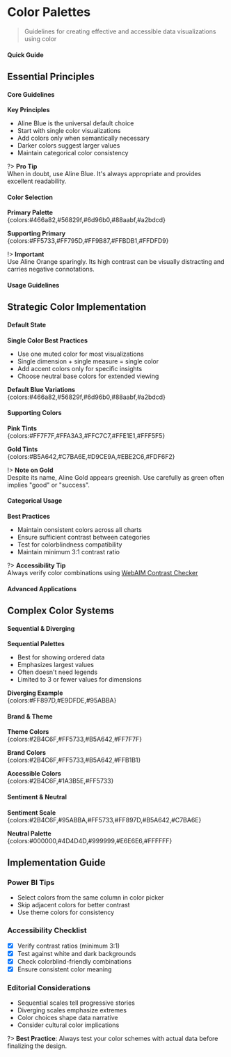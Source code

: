 # Color Palettes

> Guidelines for creating effective and accessible data visualizations using color

<!-- tabs:start -->

#### **Quick Guide**

## Essential Principles
<!-- card-grid -->

<!-- card {"variant": "plum", "type": "color"} -->
#### Core Guidelines

**Key Principles**
- Aline Blue is the universal default choice
- Start with single color visualizations
- Add colors only when semantically necessary
- Darker colors suggest larger values
- Maintain categorical color consistency

?> **Pro Tip**  
When in doubt, use Aline Blue. It's always appropriate and provides excellent readability.
<!-- end-card -->

<!-- card {"variant": "plum", "type": "color"} -->
#### Color Selection

**Primary Palette**  
{colors:#466a82,#56829f,#6d96b0,#88aabf,#a2bdcd}

**Supporting Primary**  
{colors:#FF5733,#FF795D,#FF9B87,#FFBDB1,#FFDFD9}

!> **Important**  
Use Aline Orange sparingly. Its high contrast can be visually distracting and carries negative connotations.
<!-- end-card -->

<!-- end-card-grid -->

#### **Usage Guidelines**

## Strategic Color Implementation
<!-- card-grid -->

<!-- card {"variant": "plum", "type": "color"} -->
#### Default State

**Single Color Best Practices**
- Use one muted color for most visualizations
- Single dimension + single measure = single color
- Add accent colors only for specific insights
- Choose neutral base colors for extended viewing

**Default Blue Variations**  
{colors:#466a82,#56829f,#6d96b0,#88aabf,#a2bdcd}
<!-- end-card -->

<!-- card {"variant": "plum", "type": "color"} -->
#### Supporting Colors

**Pink Tints**  
{colors:#FF7F7F,#FFA3A3,#FFC7C7,#FFE1E1,#FFF5F5}

**Gold Tints**  
{colors:#B5A642,#C7BA6E,#D9CE9A,#EBE2C6,#FDF6F2}

!> **Note on Gold**  
Despite its name, Aline Gold appears greenish. Use carefully as green often implies "good" or "success".
<!-- end-card -->

<!-- card {"variant": "plum", "type": "color"} -->
#### Categorical Usage

**Best Practices**
- Maintain consistent colors across all charts
- Ensure sufficient contrast between categories
- Test for colorblindness compatibility
- Maintain minimum 3:1 contrast ratio

?> **Accessibility Tip**  
Always verify color combinations using [WebAIM Contrast Checker](https://webaim.org/resources/contrastchecker/)
<!-- end-card -->

<!-- end-card-grid -->

#### **Advanced Applications**

## Complex Color Systems
<!-- card-grid -->

<!-- card {"variant": "plum", "type": "color"} -->
#### Sequential & Diverging

**Sequential Palettes**
- Best for showing ordered data
- Emphasizes largest values
- Often doesn't need legends
- Limited to 3 or fewer values for dimensions

**Diverging Example**  
{colors:#FF897D,#E9DFDE,#95ABBA}
<!-- end-card -->

<!-- card {"variant": "plum", "type": "color"} -->
#### Brand & Theme

**Theme Colors**  
{colors:#2B4C6F,#FF5733,#B5A642,#FF7F7F}

**Brand Colors**  
{colors:#2B4C6F,#FF5733,#B5A642,#FFB1B1}

**Accessible Colors**  
{colors:#2B4C6F,#1A3B5E,#FF5733}
<!-- end-card -->

<!-- card {"variant": "plum", "type": "color"} -->
#### Sentiment & Neutral

**Sentiment Scale**  
{colors:#2B4C6F,#95ABBA,#FF5733,#FF897D,#B5A642,#C7BA6E}

**Neutral Palette**  
{colors:#000000,#4D4D4D,#999999,#E6E6E6,#FFFFFF}
<!-- end-card -->

<!-- end-card-grid -->

<!-- tabs:end -->

## Implementation Guide

### Power BI Tips
- Select colors from the same column in color picker
- Skip adjacent colors for better contrast
- Use theme colors for consistency

### Accessibility Checklist
- [x] Verify contrast ratios (minimum 3:1)
- [x] Test against white and dark backgrounds
- [x] Check colorblind-friendly combinations
- [x] Ensure consistent color meaning

### Editorial Considerations
- Sequential scales tell progressive stories
- Diverging scales emphasize extremes
- Color choices shape data narrative
- Consider cultural color implications

?> **Best Practice**: Always test your color schemes with actual data before finalizing the design.